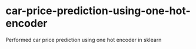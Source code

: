 # car-price-prediction-using-one-hot-encoder
Performed car price prediction using one hot encoder in sklearn 
